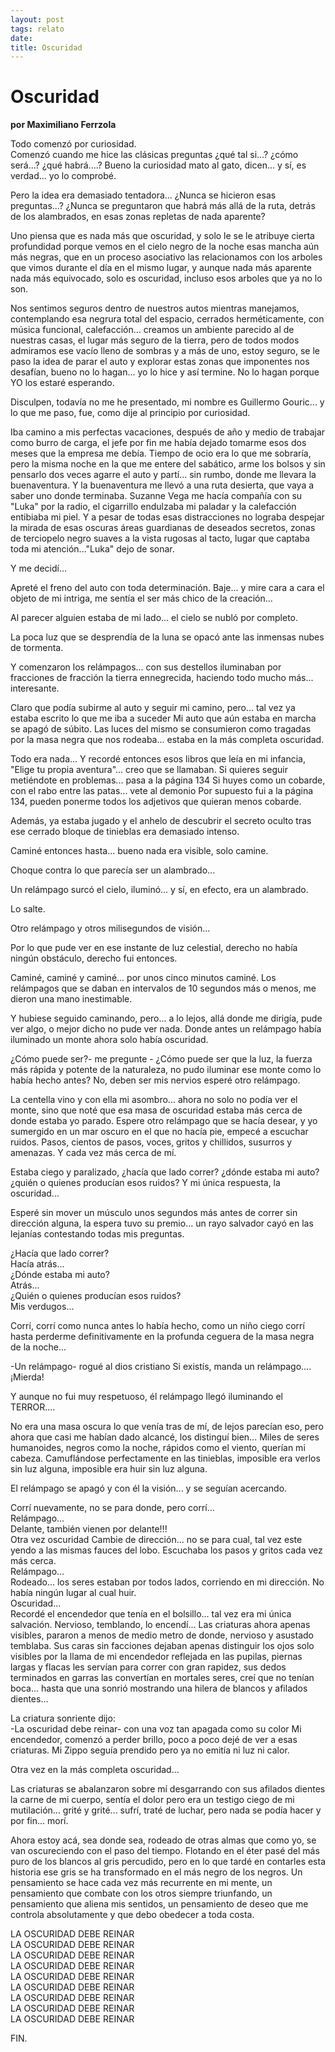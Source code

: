 ```yaml
---
layout: post
tags: relato
date:
title: Oscuridad
---
```


# Oscuridad

**por Maximiliano Ferrzola**

Todo comenzó por curiosidad.   
Comenzó cuando me hice las clásicas preguntas ¿qué tal si...? ¿cómo será...? ¿qué habrá....? Bueno la curiosidad mato al gato, dicen... y sí, es verdad... yo lo comprobé.

Pero la idea era demasiado tentadora... ¿Nunca se hicieron esas preguntas...? ¿Nunca se preguntaron que habrá más allá de la ruta, detrás de los alambrados, en esas zonas repletas
de nada aparente?

Uno piensa que es nada más que oscuridad, y solo le se le atribuye cierta profundidad porque vemos en el cielo negro de la noche esas mancha aún más negras, que en un proceso asociativo las relacionamos con los arboles que vimos durante el día en el mismo lugar, y aunque nada más aparente nada más equivocado, solo es oscuridad, incluso esos arboles que ya no lo son.

Nos sentimos seguros dentro de nuestros autos mientras manejamos, contemplando esa negrura total del espacio, cerrados herméticamente, con música funcional, calefacción... creamos un ambiente parecido al de nuestras casas, el lugar más seguro de la tierra, pero de todos modos admiramos ese vacío lleno de sombras y a más de uno, estoy seguro, se le paso la idea de parar el auto y explorar estas zonas que imponentes nos desafían, bueno no lo hagan... yo lo hice y así termine. No lo
hagan porque YO los estaré esperando.

Disculpen, todavía no me he presentado, mi nombre es Guillermo
Gouric... y lo que me paso, fue, como dije al principio por curiosidad.

Iba camino a mis perfectas vacaciones, después de año y medio de
trabajar como burro de carga, el jefe por fin me había dejado tomarme esos dos meses que la empresa me debía. Tiempo de ocio era lo que me sobraría, pero la misma noche en la que me entere del sabático, arme los bolsos y sin pensarlo dos veces agarre el auto y partí... sin rumbo, donde me llevara la buenaventura. Y la buenaventura me llevó a una ruta desierta, que vaya a saber uno donde terminaba. Suzanne Vega me hacía compañía con su "Luka" por la radio, el cigarrillo endulzaba mi paladar y la calefacción entibiaba mi piel. Y a pesar de todas esas
distracciones no lograba despejar la mirada de esas oscuras áreas guardianas de deseados secretos, zonas de terciopelo negro suaves a la vista rugosas al tacto, lugar que captaba toda mi atención..."Luka" dejo de sonar.

Y me decidí...

Apreté el freno del auto con toda determinación. Baje... y mire cara a cara el objeto de mi intriga, me sentía el ser más chico de la creación...

Al parecer alguien estaba de mi lado... el cielo se nubló por completo.

La poca luz que se desprendía de la luna se opacó ante las inmensas nubes de tormenta.

Y comenzaron los relámpagos... con sus destellos iluminaban por
fracciones de fracción la tierra ennegrecida, haciendo todo mucho más... interesante.

Claro que podía subirme al auto y seguir mi camino, pero... tal vez ya estaba escrito lo que me iba a suceder Mi auto que aún estaba en marcha se apagó de súbito. Las luces del
mismo se consumieron como tragadas por la masa negra que nos rodeaba... estaba en la más completa oscuridad.

Todo era nada... Y recordé entonces esos libros que leía en mi
infancia, "Elige tu propia aventura"... creo que se llamaban.
Si quieres seguir metiéndote en problemas... pasa a la página
134 Si huyes como un cobarde, con el rabo entre las patas... vete al demonio Por supuesto fui a la página 134, pueden ponerme todos los adjetivos que quieran menos cobarde.

Además, ya estaba jugado y el anhelo de descubrir el secreto oculto tras ese cerrado bloque de tinieblas era demasiado intenso.

Caminé entonces hasta... bueno nada era visible, solo camine.

Choque contra lo que parecía ser un alambrado...

Un relámpago surcó el cielo, iluminó... y sí, en efecto, era un
alambrado.

Lo salte.

Otro relámpago y otros milisegundos de visión...

Por lo que pude ver en ese instante de luz celestial, derecho no había ningún obstáculo, derecho fui entonces.

Caminé, caminé y caminé... por unos cinco minutos caminé. Los
relámpagos que se daban en intervalos de 10 segundos más o menos, me dieron una mano inestimable.

Y hubiese seguido caminando, pero... a lo lejos, allá donde me dirigía, pude ver algo, o mejor dicho no pude ver nada. Donde antes un relámpago había iluminado un monte ahora solo había oscuridad.

¿Cómo puede ser?- me pregunte - ¿Cómo puede ser que la luz, la fuerza más rápida y potente de la naturaleza, no pudo iluminar ese monte como lo había hecho antes? No, deben ser mis nervios esperé otro relámpago.

La centella vino y con ella mi asombro... ahora no solo no podía ver el monte, sino que noté que esa masa de oscuridad estaba más cerca de donde estaba yo parado. Espere otro relámpago que se hacía desear, y yo sumergido en un mar oscuro en el que no hacía pie, empecé a escuchar ruidos. Pasos, cientos de pasos, voces, gritos y chillidos, susurros y amenazas. Y cada vez más cerca de mí.

Estaba ciego y paralizado, ¿hacía que lado correr? ¿dónde estaba mi auto? ¿quién o quienes producían esos ruidos? Y mi única respuesta, la oscuridad...

Esperé sin mover un músculo unos segundos más antes de correr sin dirección alguna, la espera tuvo su premio... un rayo salvador cayó en las lejanías contestando todas mis preguntas.

¿Hacía que lado correr?  
Hacía atrás...  
¿Dónde estaba mi auto?  
Atrás...  
¿Quién o quienes producían esos ruidos?  
Mis verdugos...

Corrí, corrí como nunca antes lo había hecho, como un niño ciego corrí hasta perderme definitivamente en la profunda ceguera de la masa negra de la noche...

-Un relámpago- rogué al dios cristiano Si existís, manda un
relámpago....¡Mierda!

Y aunque no fui muy respetuoso, él relámpago llegó iluminando el
TERROR....

No era una masa oscura lo que venía tras de mí, de lejos parecían eso, pero ahora que casi me habían dado alcancé, los distinguí bien... Miles de seres humanoides, negros como la noche, rápidos como el viento, querían mi cabeza. Camuflándose perfectamente en las tinieblas, imposible era verlos sin luz alguna, imposible era huir sin luz alguna.

El relámpago se apagó y con él la visión... y se seguían acercando.

Corrí nuevamente, no se para donde, pero corrí...  
Relámpago...  
Delante, también vienen por delante!!!  
Otra vez oscuridad Cambie de dirección... no se para cual, tal vez este yendo a las mismas fauces del lobo.
Escuchaba los pasos y gritos cada vez más cerca.  
Relámpago...  
Rodeado... los seres estaban por todos lados, corriendo en mi
dirección. No había ningún lugar al cual huir.  
Oscuridad...  
Recordé el encendedor que tenía en el bolsillo... tal vez era mi única salvación. Nervioso, temblando, lo encendí... Las criaturas ahora apenas visibles, pararon a menos de medio metro de donde, nervioso y asustado temblaba. Sus caras sin facciones dejaban apenas distinguir los ojos solo visibles por la llama de mi encendedor reflejada en las pupilas, piernas largas y flacas les servían para correr con gran rapidez, sus dedos terminados en garras las convertían en mortales seres, creí que no tenían boca... hasta que una sonrió mostrando una hilera de blancos y afilados dientes...

La criatura sonriente dijo:  
-La oscuridad debe reinar- con una voz tan apagada como su color
Mi encendedor, comenzó a perder brillo, poco a poco dejé de ver a esas criaturas. Mi Zippo seguía prendido pero ya no emitía ni luz ni calor.

Otra vez en la más completa oscuridad...

Las criaturas se abalanzaron sobre mí desgarrando con sus afilados dientes la carne de mi cuerpo, sentía el dolor pero era un testigo ciego de mi mutilación... grité y grité... sufrí, traté de luchar, pero nada se podía hacer y por fin... morí.

Ahora estoy acá, sea donde sea, rodeado de otras almas que como yo, se van oscureciendo con el paso del tiempo. Flotando en el éter pasé del más puro de los blancos al gris percudido, pero en lo que tardé en contarles esta historia ese gris se ha transformado en el más negro de los negros. Un pensamiento se hace cada vez más recurrente en mi mente, un pensamiento que combate con los otros siempre triunfando, un pensamiento que aliena mis sentidos, un pensamiento de deseo que me controla absolutamente y que debo obedecer a toda costa.

LA OSCURIDAD DEBE REINAR  
LA OSCURIDAD DEBE REINAR  
LA OSCURIDAD DEBE REINAR  
LA OSCURIDAD DEBE REINAR  
LA OSCURIDAD DEBE REINAR  
LA OSCURIDAD DEBE REINAR  
LA OSCURIDAD DEBE REINAR  
LA OSCURIDAD DEBE REINAR  
LA OSCURIDAD DEBE REINAR

FIN.